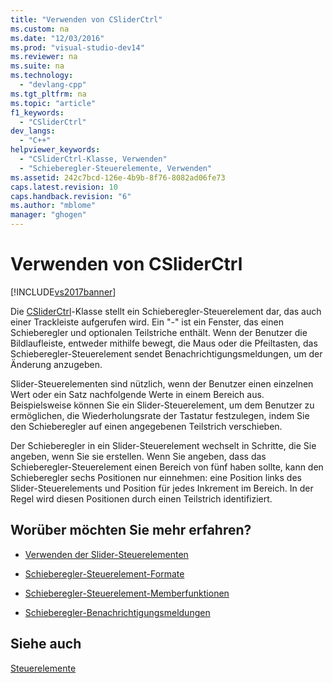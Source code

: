 ```yaml
---
title: "Verwenden von CSliderCtrl"
ms.custom: na
ms.date: "12/03/2016"
ms.prod: "visual-studio-dev14"
ms.reviewer: na
ms.suite: na
ms.technology: 
  - "devlang-cpp"
ms.tgt_pltfrm: na
ms.topic: "article"
f1_keywords: 
  - "CSliderCtrl"
dev_langs: 
  - "C++"
helpviewer_keywords: 
  - "CSliderCtrl-Klasse, Verwenden"
  - "Schieberegler-Steuerelemente, Verwenden"
ms.assetid: 242c7bcd-126e-4b9b-8f76-8082ad06fe73
caps.latest.revision: 10
caps.handback.revision: "6"
ms.author: "mblome"
manager: "ghogen"
---
```

# Verwenden von CSliderCtrl
[!INCLUDE[vs2017banner](../assembler/inline/includes/vs2017banner.md)]

Die [CSliderCtrl](../mfc/reference/csliderctrl-class.md)\-Klasse stellt ein Schieberegler\-Steuerelement dar, das auch einer Trackleiste aufgerufen wird.  Ein "\-" ist ein Fenster, das einen Schieberegler und optionalen Teilstriche enthält.  Wenn der Benutzer die Bildlaufleiste, entweder mithilfe bewegt, die Maus oder die Pfeiltasten, das Schieberegler\-Steuerelement sendet Benachrichtigungsmeldungen, um der Änderung anzugeben.  
  
 Slider\-Steuerelementen sind nützlich, wenn der Benutzer einen einzelnen Wert oder ein Satz nachfolgende Werte in einem Bereich aus.  Beispielsweise können Sie ein Slider\-Steuerelement, um dem Benutzer zu ermöglichen, die Wiederholungsrate der Tastatur festzulegen, indem Sie den Schieberegler auf einen angegebenen Teilstrich verschieben.  
  
 Der Schieberegler in ein Slider\-Steuerelement wechselt in Schritte, die Sie angeben, wenn Sie sie erstellen.  Wenn Sie angeben, dass das Schieberegler\-Steuerelement einen Bereich von fünf haben sollte, kann den Schieberegler sechs Positionen nur einnehmen: eine Position links des Slider\-Steuerelements und Position für jedes Inkrement im Bereich.  In der Regel wird diesen Positionen durch einen Teilstrich identifiziert.  
  
## Worüber möchten Sie mehr erfahren?  
  
-   [Verwenden der Slider\-Steuerelementen](../mfc/using-slider-controls.md)  
  
-   [Schieberegler\-Steuerelement\-Formate](../mfc/slider-control-styles.md)  
  
-   [Schieberegler\-Steuerelement\-Memberfunktionen](../mfc/slider-control-member-functions.md)  
  
-   [Schieberegler\-Benachrichtigungsmeldungen](../mfc/slider-notification-messages.md)  
  
## Siehe auch  
 [Steuerelemente](../mfc/controls-mfc.md)